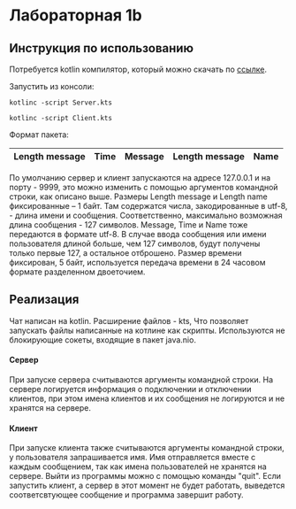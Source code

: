 # Лабораторная 1b
## Инструкция по использованию

Потребуется kotlin компилятор, который можно скачать по  [ссылке](https://kotlinlang.org/docs/tutorials/command-line.html).

Запустить из консоли:


`kotlinc -script Server.kts`

`kotlinc -script Client.kts`


Формат пакета:

Length message | Time  | Message | Length message | Name
--|--|--|--|--

По умолчанию сервер и клиент запускаются на адресе 127.0.0.1 и на порту - 9999, это можно изменить с помощью аргументов командной строки, как описано выше. 
Размеры Length message и Length name фиксированные – 1 байт. Там содержатся числа, закодированные в utf-8, - длина имени и сообщения. Соответственно, максимально возможная длина сообщения - 127 символов. Message, Time и Name тоже передаются в формате utf-8. В случае ввода сообщения или имени пользователя длиной больше, чем 127 символов, будут получены только первые 127, а остальное отброшено. Размер времени фиксирован, 5 байт, используется передача времени в 24 часовом формате разделенном двоеточием. 

## Реализация 
Чат написан на kotlin. Расширение файлов - kts, Что позволяет запускать файлы написанные на котлине как скрипты. Используются не блокирующие сокеты, входящие в пакет java.nio.
#### Сервер
При запуске сервера считываются аргументы командной строки. На сервере логируется информация о подключении и отключении клиентов, при этом имена клиентов и их сообщения не логируются и не хранятся на сервере. 
#### Клиент 
При запуске клиента также считываются аргументы командной строки, у пользователя запрашивается имя. Имя отправляется вместе с каждым сообщением, так как имена пользователей не хранятся на сервере. Выйти из программы можно с помощью команды "quit". Если запустить клиент, а сервер в этот момент не будет работать, выведется соответсвтующее сообщение и программа завершит работу.
